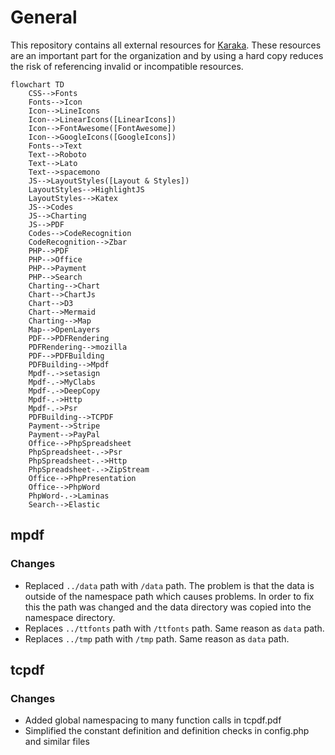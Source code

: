 # General

This repository contains all external resources for [Karaka](https://github.com/Karaka-Management/Karaka). These resources are an important part for the organization and by using a hard copy reduces the risk of referencing invalid or incompatible resources.

```mermaid
flowchart TD
    CSS-->Fonts
    Fonts-->Icon
    Icon-->LineIcons
    Icon-->LinearIcons([LinearIcons])
    Icon-->FontAwesome([FontAwesome])
    Icon-->GoogleIcons([GoogleIcons])
    Fonts-->Text
    Text-->Roboto
    Text-->Lato
    Text-->spacemono
    JS-->LayoutStyles([Layout & Styles])
    LayoutStyles-->HighlightJS
    LayoutStyles-->Katex
    JS-->Codes
    JS-->Charting
    JS-->PDF
    Codes-->CodeRecognition
    CodeRecognition-->Zbar
    PHP-->PDF
    PHP-->Office
    PHP-->Payment
    PHP-->Search
    Charting-->Chart
    Chart-->ChartJs
    Chart-->D3
    Chart-->Mermaid
    Charting-->Map
    Map-->OpenLayers
    PDF-->PDFRendering
    PDFRendering-->mozilla
    PDF-->PDFBuilding
    PDFBuilding-->Mpdf
    Mpdf-.->setasign
    Mpdf-.->MyClabs
    Mpdf-.->DeepCopy
    Mpdf-.->Http
    Mpdf-.->Psr
    PDFBuilding-->TCPDF
    Payment-->Stripe
    Payment-->PayPal
    Office-->PhpSpreadsheet
    PhpSpreadsheet-.->Psr
    PhpSpreadsheet-.->Http
    PhpSpreadsheet-.->ZipStream
    Office-->PhpPresentation
    Office-->PhpWord
    PhpWord-.->Laminas
    Search-->Elastic
```

## mpdf

### Changes

* Replaced `../data` path with `/data` path. The problem is that the data is outside of the namespace path which causes problems. In order to fix this the path was changed and the data directory was copied into the namespace directory.
* Replaces `../ttfonts` path with `/ttfonts` path. Same reason as `data` path.
* Replaces `../tmp` path with `/tmp` path. Same reason as `data` path.

## tcpdf

### Changes

* Added global namespacing to many function calls in tcpdf.pdf
* Simplified the constant definition and definition checks in config.php and similar files
